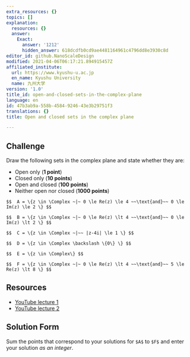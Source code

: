 ```yaml
---
extra_resources: {}
topics: []
explanation:
  resources: {}
  answer:
    Exact:
      answer: '1212'
      hidden_answer: 618dcdfb0cd9ae4481164961c4796dd8e3930c8d
editor_id: github.NanoScaleDesign
modified: 2021-04-06T06:17:21.894915457Z
affiliated_institute:
  url: https://www.kyushu-u.ac.jp
  en_name: Kyushu University
  name: 九州大学
version: '1.0'
title_id: open-and-closed-sets-in-the-complex-plane
language: en
id: 47b3ab9a-558b-4584-9246-43e3b29751f3
translations: {}
title: Open and closed sets in the complex plane

---
```


## Challenge
Draw the following sets in the complex plane and state whether they are:

* Open only (**1 point**)
* Closed only (**10 points**)
* Open and closed (**100 points**)
* Neither open nor closed (**1000 points**)

`$$ 
A = \{z \in \Complex ~|~ 0 \le Re(z) \le 4 ~~\text{and}~~ 0 \le Im(z) \le 2 \}
$$`

`$$ 
B = \{z \in \Complex ~|~ 0 \le Re(z) \lt 4 ~~\text{and}~~ 0 \le Im(z) \lt 2 \}
$$`

`$$ 
C = \{z \in \Complex ~|~~ |z-4i| \le 1 \}
$$`

`$$ 
D = \{z \in \Complex \backslash \{0\} \}
$$`

`$$ 
E = \{z \in \Complex\}
$$`

`$$ 
F = \{z \in \Complex ~|~ 0 \le Re(z) \lt 4 ~~\text{and}~~ 5 \le Re(z) \lt 8 \}
$$`

## Resources
- [YouTube lecture 1](https://www.youtube.com/watch?v=lSN-8_8sNa4&list=PLi7yHjesblV0sSfZzWdSUXGO683n_nJdQ&index=5)
- [YouTube lecture 2](https://www.youtube.com/watch?v=hXkJwYVSXLY)


## Solution Form
Sum the points that correspond to your solutions for `$A$` to `$F$` and enter your solution *as an integer*.